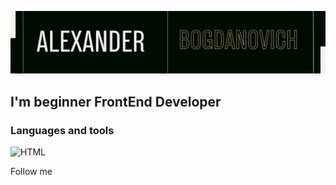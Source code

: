 ![Header](https://github.com/Bogdangod/Bogdangod/blob/main/assets/name.jpg)

## I'm beginner FrontEnd Developer

### Languages and tools
![HTML](https://img.shields.io/badge/-HTML-911515?style=for-the-badge&logo=html)

Follow me